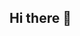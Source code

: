## Hi there 👋

<!--
**nate-loz/nate-loz** is a ✨ _special_ ✨ repository because its `README.md` (this file) appears on your GitHub profile.

Here are some ideas to get you started:

- 🔭 I’m currently working on ... starting a new career - cause why not?!? 
- 🌱 I’m currently learning ... how to become an IT professional. 
- 👯 I’m looking to collaborate on ... with and on just about anything. I find collboaration is a personal and profedssioanl core value. 
- 🤔 I’m looking for help with ... not sure what yet, but eventually, the list will be rather long. 
- 💬 Ask me about ... just about anything. I am open to talking about just anything. 
- 📫 How to reach me: ... email, text message, or just by going old schooling and calling me. 
- 😄 Pronouns: ... He/Him 
- ⚡ Fun fact: ... I am a retired fire chief for a Wake County municipality. Hence, the reason I am looking to start a new career. I am not old enough to actually retire yet. 
-->
